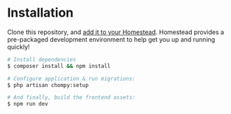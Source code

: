 # Installation

Clone this repository, and [add it to your Homestead](https://github.com/DoSomething/communal-docs/blob/master/Homestead/readme.md). Homestead provides a pre-packaged development environment to help get you up and running quickly!

```sh
# Install dependencies
$ composer install && npm install

# Configure application & run migrations:
$ php artisan chompy:setup

# And finally, build the frontend assets:
$ npm run dev
```